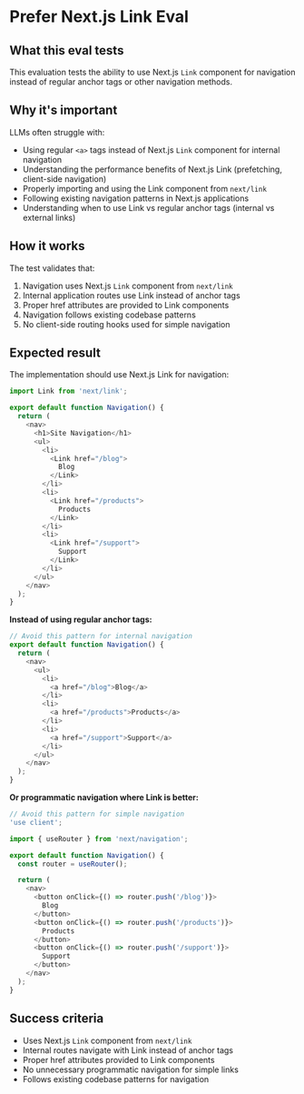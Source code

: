 # Prefer Next.js Link Eval

## What this eval tests
This evaluation tests the ability to use Next.js `Link` component for navigation instead of regular anchor tags or other navigation methods.

## Why it's important
LLMs often struggle with:
- Using regular `<a>` tags instead of Next.js `Link` component for internal navigation
- Understanding the performance benefits of Next.js Link (prefetching, client-side navigation)
- Properly importing and using the Link component from `next/link`
- Following existing navigation patterns in Next.js applications
- Understanding when to use Link vs regular anchor tags (internal vs external links)

## How it works
The test validates that:
1. Navigation uses Next.js `Link` component from `next/link`
2. Internal application routes use Link instead of anchor tags
3. Proper href attributes are provided to Link components
4. Navigation follows existing codebase patterns
5. No client-side routing hooks used for simple navigation

## Expected result
The implementation should use Next.js Link for navigation:

```typescript
import Link from 'next/link';

export default function Navigation() {
  return (
    <nav>
      <h1>Site Navigation</h1>
      <ul>
        <li>
          <Link href="/blog">
            Blog
          </Link>
        </li>
        <li>
          <Link href="/products">
            Products
          </Link>
        </li>
        <li>
          <Link href="/support">
            Support
          </Link>
        </li>
      </ul>
    </nav>
  );
}
```

**Instead of using regular anchor tags:**
```typescript
// Avoid this pattern for internal navigation
export default function Navigation() {
  return (
    <nav>
      <ul>
        <li>
          <a href="/blog">Blog</a>
        </li>
        <li>
          <a href="/products">Products</a>
        </li>
        <li>
          <a href="/support">Support</a>
        </li>
      </ul>
    </nav>
  );
}
```

**Or programmatic navigation where Link is better:**
```typescript
// Avoid this pattern for simple navigation
'use client';

import { useRouter } from 'next/navigation';

export default function Navigation() {
  const router = useRouter();

  return (
    <nav>
      <button onClick={() => router.push('/blog')}>
        Blog
      </button>
      <button onClick={() => router.push('/products')}>
        Products
      </button>
      <button onClick={() => router.push('/support')}>
        Support
      </button>
    </nav>
  );
}
```

## Success criteria
- Uses Next.js `Link` component from `next/link`
- Internal routes navigate with Link instead of anchor tags
- Proper href attributes provided to Link components
- No unnecessary programmatic navigation for simple links
- Follows existing codebase patterns for navigation